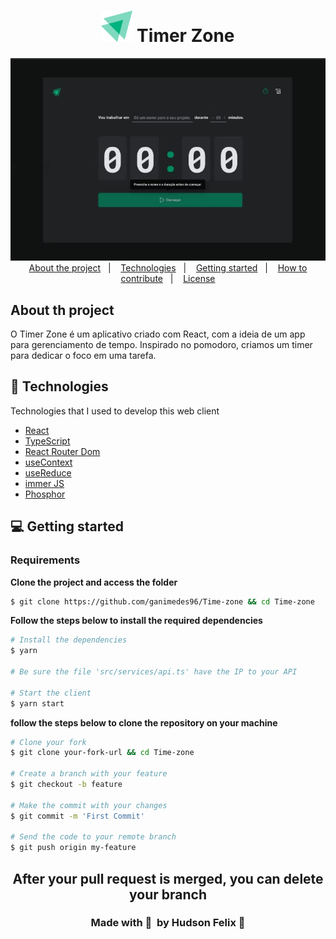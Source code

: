 <h1 align="center">
    <img alt="Timer zone" title="timer zone" src="src/assets/Logo.svg" width="50px" />
    Timer Zone
</h1>

<div align="center">
    <img alt="Timer-zone"  src="src/assets/timer.jpg" width="850px"/>
</div>

<div align="center">
  <a href="#-about-the-project">About the project</a>&nbsp;&nbsp;&nbsp;|&nbsp;&nbsp;&nbsp;
  <a href="#-technologies">Technologies</a>&nbsp;&nbsp;&nbsp;|&nbsp;&nbsp;&nbsp;
  <a href="#-getting-started">Getting started</a>&nbsp;&nbsp;&nbsp;|&nbsp;&nbsp;&nbsp;
  <a href="#-how-to-contribute">How to contribute</a>&nbsp;&nbsp;&nbsp;|&nbsp;&nbsp;&nbsp;
  <a href="#-license">License</a>
</div>

<h2 >
	About th project
</h2>

<p>O Timer Zone é um aplicativo criado com React, com a ideia de um app para gerenciamento de tempo. Inspirado no pomodoro, criamos um timer para dedicar o foco em uma tarefa. </p>

## 🚀 Technologies

Technologies that I used to develop this web client

- [React]([https://reactnative.dev](https://reactjs.org))
- [TypeScript](https://www.typescriptlang.org/)
- [React Router Dom](https://reactrouter.com/en/main)
- [useContext](https://reactjs.org/docs/context.html)
- [useReduce](https://reactjs.org/docs/hooks-reference.html#usereducer)
- [immer JS](https://github.com/immerjs/immer)
- [Phosphor](https://phosphoricons.com)

## 💻 Getting started

### Requirements

**Clone the project and access the folder**

```bash
$ git clone https://github.com/ganimedes96/Time-zone && cd Time-zone
```

**Follow the steps below to install the required dependencies**

```bash
# Install the dependencies
$ yarn

# Be sure the file 'src/services/api.ts' have the IP to your API

# Start the client
$ yarn start
```


**follow the steps below to clone the repository on your machine**

```bash
# Clone your fork
$ git clone your-fork-url && cd Time-zone

# Create a branch with your feature
$ git checkout -b feature

# Make the commit with your changes
$ git commit -m 'First Commit'

# Send the code to your remote branch
$ git push origin my-feature
```
<h2 align="center">
After your pull request is merged, you can delete your branch
	
</h2>

<h3 align='center'>
    Made with 💜 &nbsp;by Hudson Felix 👋 
	
</h3>
